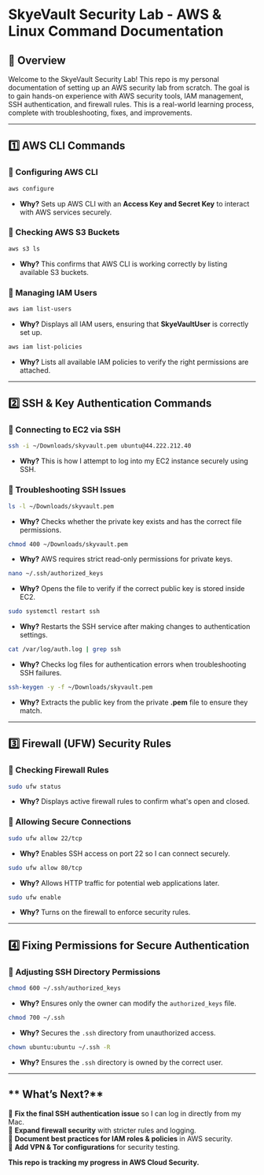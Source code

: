 # SkyeVault Security Lab - AWS & Linux Command Documentation

## 📌 Overview
Welcome to the SkyeVault Security Lab! This repo is my personal documentation of setting up an AWS security lab from scratch. The goal is to gain hands-on experience with AWS security tools, IAM management, SSH authentication, and firewall rules. This is a real-world learning process, complete with troubleshooting, fixes, and improvements.

---

## **1️⃣ AWS CLI Commands**
### **🔹 Configuring AWS CLI**
```bash
aws configure
```
- **Why?** Sets up AWS CLI with an **Access Key and Secret Key** to interact with AWS services securely.

### **🔹 Checking AWS S3 Buckets**
```bash
aws s3 ls
```
- **Why?** This confirms that AWS CLI is working correctly by listing available S3 buckets.

### **🔹 Managing IAM Users**
```bash
aws iam list-users
```
- **Why?** Displays all IAM users, ensuring that **SkyeVaultUser** is correctly set up.

```bash
aws iam list-policies
```
- **Why?** Lists all available IAM policies to verify the right permissions are attached.

---

## **2️⃣ SSH & Key Authentication Commands**
### **🔹 Connecting to EC2 via SSH**
```bash
ssh -i ~/Downloads/skyvault.pem ubuntu@44.222.212.40
```
- **Why?** This is how I attempt to log into my EC2 instance securely using SSH.

### **🔹 Troubleshooting SSH Issues**
```bash
ls -l ~/Downloads/skyvault.pem
```
- **Why?** Checks whether the private key exists and has the correct file permissions.

```bash
chmod 400 ~/Downloads/skyvault.pem
```
- **Why?** AWS requires strict read-only permissions for private keys.

```bash
nano ~/.ssh/authorized_keys
```
- **Why?** Opens the file to verify if the correct public key is stored inside EC2.

```bash
sudo systemctl restart ssh
```
- **Why?** Restarts the SSH service after making changes to authentication settings.

```bash
cat /var/log/auth.log | grep ssh
```
- **Why?** Checks log files for authentication errors when troubleshooting SSH failures.

```bash
ssh-keygen -y -f ~/Downloads/skyvault.pem
```
- **Why?** Extracts the public key from the private **.pem** file to ensure they match.

---

## **3️⃣ Firewall (UFW) Security Rules**
### **🔹 Checking Firewall Rules**
```bash
sudo ufw status
```
- **Why?** Displays active firewall rules to confirm what's open and closed.

### **🔹 Allowing Secure Connections**
```bash
sudo ufw allow 22/tcp
```
- **Why?** Enables SSH access on port 22 so I can connect securely.

```bash
sudo ufw allow 80/tcp
```
- **Why?** Allows HTTP traffic for potential web applications later.

```bash
sudo ufw enable
```
- **Why?** Turns on the firewall to enforce security rules.

---

## **4️⃣ Fixing Permissions for Secure Authentication**
### **🔹 Adjusting SSH Directory Permissions**
```bash
chmod 600 ~/.ssh/authorized_keys
```
- **Why?** Ensures only the owner can modify the `authorized_keys` file.

```bash
chmod 700 ~/.ssh
```
- **Why?** Secures the `.ssh` directory from unauthorized access.

```bash
chown ubuntu:ubuntu ~/.ssh -R
```
- **Why?** Ensures the `.ssh` directory is owned by the correct user.

---

## ** What’s Next?**
🔹 **Fix the final SSH authentication issue** so I can log in directly from my Mac.  
🔹 **Expand firewall security** with stricter rules and logging.  
🔹 **Document best practices for IAM roles & policies** in AWS security.  
🔹 **Add VPN & Tor configurations** for security testing.  

**This repo is tracking my progress in AWS Cloud Security.** 
